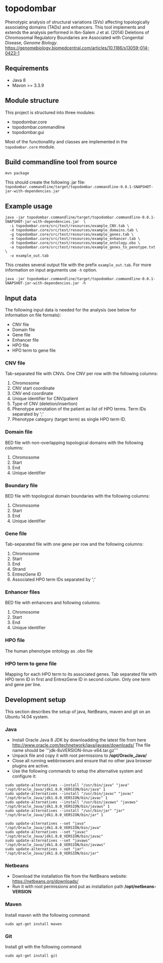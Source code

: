 topodombar
==========

Phenotypic analysis of structural variations (SVs) affecting topologically associating domains (TADs) and enhancers.
This tool implements and extends the  analysis performed in 
Ibn-Salem J et al. (2014) Deletions of Chromosomal Regulatory Boundaries are Associated with Congenital Disease, *Genome Biology*.
https://genomebiology.biomedcentral.com/articles/10.1186/s13059-014-0423-1

## Requirements
 * Java 8
 * Mavon >= 3.3.9

## Module structure
This project is structured into three modules:

 * topodombar.core
 * topodombar.commandline
 * topodombar.gui
 
 Most of the functionallity and classes are implemented in the `topodombar.core` module.

## Build commandline tool from source
```
mvn package
```
This should create the following .jar file:
`topodombar.commandline/target/topodombar.commandline-0.0.1-SNAPSHOT-jar-with-dependencies.jar`

##  Example usage
```
java -jar topodombar.commandline/target/topodombar.commandline-0.0.1-SNAPSHOT-jar-with-dependencies.jar  \
  -i topodombar.core/src/test/resources/example_CNV.tab \
  -d topodombar.core/src/test/resources/example_domains.tab \
  -g topodombar.core/src/test/resources/example_genes.tab \
  -e topodombar.core/src/test/resources/example_enhancer.tab \
  -O topodombar.core/src/test/resources/example_ontology.obo \
  -a topodombar.core/src/test/resources/example_genes_to_penotype.txt \
  -o example_out.tab
```
This creates several output file with the prefix `example_out.tab`. For more information on input arguments use `-h` option.


```
java -jar topodombar.commandline/target/topodombar.commandline-0.0.1-SNAPSHOT-jar-with-dependencies.jar -h
```

## Input data
The following input data is needed for the analysis (see below for information on file formats):

 * CNV file
 * Domain file
 * Gene file
 * Enhancer file
 * HPO file
 * HPO term to gene file

### CNV file
Tab-separated file with CNVs. One CNV per row with the following columns:

1. Chromosome
2. CNV start coordinate
3. CNV end coordinate
4. Unique identifier for CNV/patient
5. Type of CNV (deletion/insertion)
6. Phenotype annotation of the patient as list of HPO terms. Term IDs separated by ';'
7. Phenotype category (target term) as single HPO term ID.

### Domain file
BED file with non-overlapping topological domains with the following columns:

1. Chromosome
2. Start
3. End
4. Unique identifier

### Boundary file
BED file with topological domain boundaries with the following columns:

1. Chromosome
2. Start
3. End
4. Unique identifier

### Gene file
Tab-separated file with one gene per row and the following columns:

1. Chromosome
2. Start
3. End
4. Strand
5. EntrezGene ID
6. Associated HPO term IDs separated by ';'

### Enhancer files
BED file with enhancers and following columns:

1. Chromosome
2. Start
3. End
4. Unique identifier

### HPO file
The human phenotype ontology as .obo file

### HPO term to gene file
Mapping for each HPO term to its associated genes.
Tab separated file with HPO term ID in first and EntrezGene ID in second column.
Only one term and gene per line.


## Development setup

This section describes the setup of java, NetBeans, maven and git on an Ubuntu 14.04 system.

### Java
 - Install Oracle Java 8 JDK by downloadding the latest file from here http://www.oracle.com/technetwork/java/javase/downloads/
The file name should be '''jdk-8uVERSION-linux-x64.tar.gz'''
 - Unpack file and copy it with root permissions to  **/opt/Oracle_Java/**
 - Close all running webbrowsers and ensure that no other java browser plugins are active.
 - Use the following commands to setup the alternative system and configure it:

```
sudo update-alternatives --install "/usr/bin/java" "java" "/opt/Oracle_Java/jdk1.8.0_VERSION/bin/java" 1
sudo update-alternatives --install "/usr/bin/javac" "javac" "/opt/Oracle_Java/jdk1.8.0_VERSION/bin/javac" 1
sudo update-alternatives --install "/usr/bin/javaws" "javaws" "/opt/Oracle_Java/jdk1.8.0_VERSION/bin/javaws" 1
sudo update-alternatives --install "/usr/bin/jar" "jar" "/opt/Oracle_Java/jdk1.8.0_VERSION/bin/jar" 1 

sudo update-alternatives --set "java" "/opt/Oracle_Java/jdk1.8.0_VERSION/bin/java"
sudo update-alternatives --set "javac" "/opt/Oracle_Java/jdk1.8.0_VERSION/bin/javac"
sudo update-alternatives --set "javaws" "/opt/Oracle_Java/jdk1.8.0_VERSION/bin/javaws"
sudo update-alternatives --set "jar" "/opt/Oracle_Java/jdk1.8.0_VERSION/bin/jar" 
```

### Netbeans
 - Download the installation file from the NetBeans website: https://netbeans.org/downloads/
 - Run it with root permissions and put as installation path **/opt/netbeans-VERSION**

### Maven
Install maven with the following command:
```
sudo apt-get install maven
```

### Git
Install git with the following command:
```
sudo apt-get install git
```

